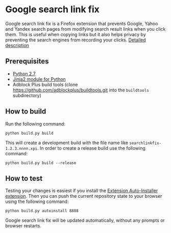 Google search link fix
=============================

Google search link fix is a Firefox extension that prevents Google, Yahoo and Yandex search pages from modifying search result links when you click them. This is useful when copying links but it also helps privacy by preventing the search engines from recording your clicks. [Detailed description](https://palant.de/2011/11/28/google-yandex-search-link-fix)

Prerequisites
-------------
* [Python 2.7](https://www.python.org/downloads/)
* [Jinja2 module for Python](http://jinja.pocoo.org/docs/intro/#installation)
* Adblock Plus build tools (clone https://github.com/adblockplus/buildtools.git into the `buildtools` subdirectory)

How to build
------------

Run the following command:

    python build.py build

This will create a development build with the file name like `searchlinkfix-1.2.3.nnnn.xpi`. In order to create a release build use the following command:

    python build.py build --release

How to test
-----------

Testing your changes is easiest if you install the [Extension Auto-Installer extension](https://addons.mozilla.org/addon/autoinstaller/). Then you can push the current repository state to your browser using the following command:

    python build.py autoinstall 8888

Google search link fix will be updated automatically, without any prompts or browser restarts.
